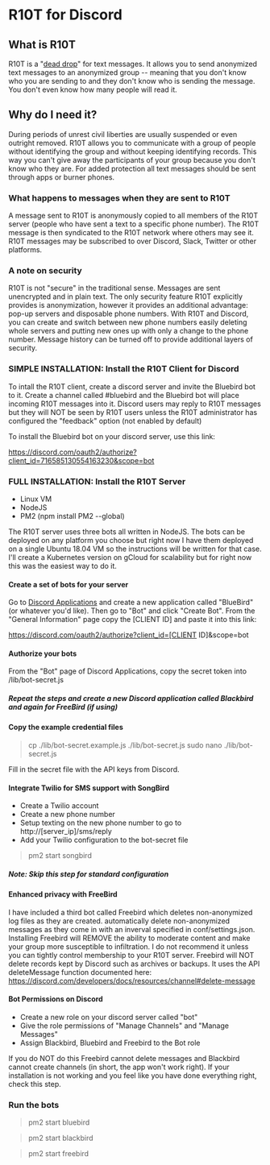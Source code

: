 # R10T for Discord

## What is R10T

R10T is a "[dead drop](https://en.wikipedia.org/wiki/Dead_drop)" for text messages. It allows you to send anonymized text messages to an anonymized group -- meaning that you don't know who you are sending to and they don't know who is sending the message. You don't even know how many people will read it.

## Why do I need it?

During periods of unrest civil liberties are usually suspended or even outright removed. R10T allows you to communicate with a group of people without identifying the group and without keeping identifying records. This way you can't give away the participants of your group because you don't know who they are. For added protection all text messages should be sent through apps or burner phones. 

### What happens to messages when they are sent to R10T

A message sent to R10T is anonymously copied to all members of the R10T server (people who have sent a text to a specific phone number). The R10T message is then syndicated to the R10T network where others may see it. R10T messages may be subscribed to over Discord, Slack, Twitter or other platforms. 

### A note on security

R10T is not "secure" in the traditional sense. Messages are sent unencrypted and in plain text. The only security feature R10T explicitly provides is anonymization, however it provides an additional advantage: pop-up servers and disposable phone numbers. With R10T and Discord, you can create and switch between new phone numbers easily deleting whole servers and putting new ones up with only a change to the phone number. Message history can be turned off to provide additional layers of security. 

### SIMPLE INSTALLATION: Install the R10T Client for Discord

To intall the R10T client, create a discord server and invite the Bluebird bot to it. Create a channel called #bluebird and the Bluebird bot will place incoming R10T messages into it. Discord users may reply to R10T messages but they will NOT be seen by R10T users unless the R10T administrator has configured the "feedback" option (not enabled by default)

To install the Bluebird bot on your discord server, use this link:

https://discord.com/oauth2/authorize?client_id=716585130554163230&scope=bot

### FULL INSTALLATION: Install the R10T Server

* Linux VM
* NodeJS
* PM2 (npm install PM2 --global)

The R10T server uses three bots all written in NodeJS. The bots can be deployed on any platform you choose but right now I have them deployed on a single Ubuntu 18.04 VM so the instructions will be written for that case. I'll create a Kubernetes version on gCloud for scalability but for right now this was the easiest way to do it. 

#### Create a set of bots for your server

Go to [Discord Applications](https://discord.com/developers/applications/) and create a new application called "BlueBird" (or whatever you'd like). Then go to "Bot" and click "Create Bot". From the "General Information" page copy the [CLIENT ID] and paste it into this link: 

https://discord.com/oauth2/authorize?client_id=[CLIENT ID]&scope=bot

#### Authorize your bots

From the "Bot" page of Discord Applications, copy the secret token into /lib/bot-secret.js

##### Repeat the steps and create a new Discord application called Blackbird and again for FreeBird (if using)

#### Copy the example credential files

> cp ./lib/bot-secret.example.js ./lib/bot-secret.js
> sudo nano ./lib/bot-secret.js

Fill in the secret file with the API keys from Discord. 

#### Integrate Twilio for SMS support with SongBird

* Create a Twilio account
* Create a new phone number
* Setup texting on the new phone number to go to http://[server_ip]/sms/reply
* Add your Twilio configuration to the bot-secret file

> pm2 start songbird

##### Note: Skip this step for standard configuration 

#### Enhanced privacy with FreeBird

I have included a third bot called Freebird which deletes non-anonymized log files as they are created. automatically delete non-anonymized messages as they come in with an inverval specified in conf/settings.json. Installing Freebird will REMOVE the ability to moderate content and make your group more susceptible to infiltration. I do not recommend it unless you can tightly control membership to your R10T server. Freebird will NOT delete records kept by Discord such as archives or backups. It uses the API deleteMessage function documented here: https://discord.com/developers/docs/resources/channel#delete-message

#### Bot Permissions on Discord

* Create a new role on your discord server called "bot"
* Give the role permissions of "Manage Channels" and "Manage Messages"
* Assign Blackbird, Bluebird and Freebird to the Bot role

If you do NOT do this Freebird cannot delete messages and Blackbird cannot create channels (in short, the app won't work right). If your installation is not working and you feel like you have done everything right, check this step.

### Run the bots

> pm2 start bluebird

> pm2 start blackbird

> pm2 start freebird 
